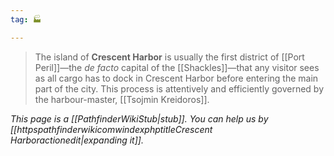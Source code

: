 ```yaml
---
tag: 🏭

---
```

> The island of **Crescent Harbor** is usually the first district of [[Port Peril]]—the *de facto* capital of the [[Shackles]]—that any visitor sees as all cargo has to dock in Crescent Harbor before entering the main part of the city. This process is attentively and efficiently governed by the harbour-master, [[Tsojmin Kreidoros]].



*This page is a [[PathfinderWikiStub|stub]]. You can help us by [[httpspathfinderwikicomwindexphptitleCrescent Harboractionedit|expanding it]].*








